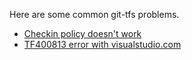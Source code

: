 Here are some common git-tfs problems.

* [Checkin policy doesn't work](troubleshooting-checkin-policies.md)
* [TF400813 error with visualstudio.com](TF400813-error-with-visualstudio.com.md)
